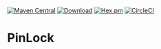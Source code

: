 [![Maven Central](https://maven-badges.herokuapp.com/maven-central/com.manusunny/pinlock/badge.svg)](https://maven-badges.herokuapp.com/maven-central/com.manusunny/pinlock)
[![Download](https://api.bintray.com/packages/manupsunny/maven/PinLockLibrary/images/download.svg)](https://bintray.com/manupsunny/maven/PinLockLibrary/_latestVersion)
[![Hex.pm](https://img.shields.io/hexpm/l/plug.svg)](http://www.apache.org/licenses/LICENSE-2.0.html)
[![CircleCI](https://img.shields.io/circleci/project/BrightFlair/PHP.Gt.svg)](https://circleci.com/gh/manupsunny/PinLock/tree/master)



# PinLock